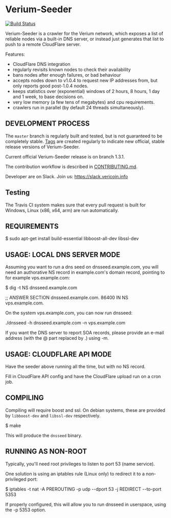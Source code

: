 Verium-Seeder
==============

[![Build Status](https://travis-ci.com/VeriConomy/verium-seeder.svg?branch=master)](https://travis-ci.com/VeriConomy/verium-seeder)

Verium-Seeder is a crawler for the Verium network, which exposes a list
of reliable nodes via a built-in DNS server, or instead
just generates that list to push to a remote CloudFlare server.

Features:
* CloudFlare DNS integration
* regularly revisits known nodes to check their availability
* bans nodes after enough failures, or bad behaviour
* accepts nodes down to v1.0.4 to request new IP addresses from,
  but only reports good post-1.0.4 nodes.
* keeps statistics over (exponential) windows of 2 hours, 8 hours,
  1 day and 1 week, to base decisions on.
* very low memory (a few tens of megabytes) and cpu requirements.
* crawlers run in parallel (by default 24 threads simultaneously).

DEVELOPMENT PROCESS
-------------------

The `master` branch is regularly built and tested, but is not guaranteed to be
completely stable. [Tags](https://github.com/VeriConomy/verium-seeder/tags) are created
regularly to indicate new official, stable release versions of Verium-Seeder.

Current official Verium-Seeder release is on branch 1.3.1.

The contribution workflow is described in [CONTRIBUTING.md](CONTRIBUTING.md).

Developer are on Slack. Join us: https://slack.vericoin.info

Testing
-------

The Travis CI system makes sure that every pull request is built for Windows, Linux (x86, x64, arm)  are run automatically.


REQUIREMENTS
------------

$ sudo apt-get install build-essential libboost-all-dev libssl-dev


USAGE: LOCAL DNS SERVER MODE
-----

Assuming you want to run a dns seed on dnsseed.example.com, you will
need an authorative NS record in example.com's domain record, pointing
to for example vps.example.com:

$ dig -t NS dnsseed.example.com

;; ANSWER SECTION
dnsseed.example.com.   86400    IN      NS     vps.example.com.

On the system vps.example.com, you can now run dnsseed:

./dnsseed -h dnsseed.example.com -n vps.example.com

If you want the DNS server to report SOA records, please provide an
e-mail address (with the @ part replaced by .) using -m.


USAGE: CLOUDFLARE API MODE
--------------------------

Have the seeder above running all the time, but with no NS record.

Fill in CloudFlare API config and have the CloudFlare upload run on a
cron job.


COMPILING
---------
Compiling will require boost and ssl.  On debian systems, these are provided
by `libboost-dev` and `libssl-dev` respectively.

$ make

This will produce the `dnsseed` binary.


RUNNING AS NON-ROOT
-------------------

Typically, you'll need root privileges to listen to port 53 (name service).

One solution is using an iptables rule (Linux only) to redirect it to
a non-privileged port:

$ iptables -t nat -A PREROUTING -p udp --dport 53 -j REDIRECT --to-port 5353

If properly configured, this will allow you to run dnsseed in userspace, using
the -p 5353 option.
